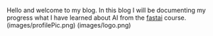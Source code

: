 Hello and welcome to my blog. In this blog I will be documenting my progress what I have learned about AI from the [fastai](https://www.fast.ai/) course.
(images/profilePic.png)
(images/logo.png)



